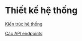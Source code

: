 # Thiết kế hệ thống

[Kiến trúc hệ thống](./system_architecture.md)

[Các API endpoints](./api_endpoints.md)
